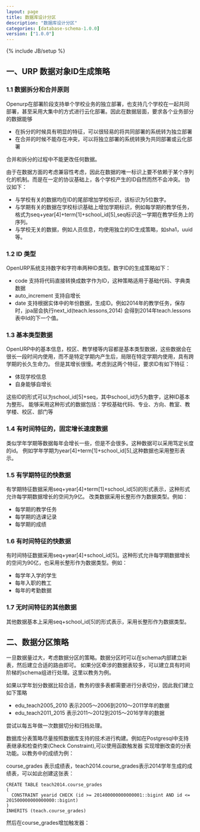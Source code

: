 ```yaml
---
layout: page
title: 数据库设计分区
description: "数据库设计分区"
categories: [database-schema-1.0.0]
version: ["1.0.0"]
---
```

{% include JB/setup %}

## 一、URP 数据对象ID生成策略

### 1.1 数据拆分和合并原则

Openurp在部署阶段支持单个学校业务的独立部署，也支持几个学校在一起共同部署，甚至采用大集中的方式进行云化部署。因此在数据层面，要求各个业务部分的数据能够

* 在拆分的时候具有明显的特征，可以很轻易的将共同部署的系统转为独立部署
* 在合并的时候不能存在冲突，可以将独立部署的系统转换为共同部署或云化部署

合并和拆分的过程中不能更改任何数据。

由于在数据方面的考虑兼容性考虑，因此在数据的唯一标识上要不依赖于某个序列化的机制。而是在一定的协议基础上，各个学校产生的ID自然而然不会冲突。
协议如下：

* 与学校有关的数据均在ID的尾部增加学校标识，该标识为5位数字。
* 与学期有关的数据在学校标识基础上增加学期标识，例如每学期的教学任务，格式为seq+year[4]+term[1]+school_id[5],seq标识这一学期在教学任务上的序列。
* 与学校无关的数据，例如人员信息，均使用独立的ID生成策略，如sha1，uuid等。

### 1.2 ID 类型

OpenURP系统支持数字和字符串两种ID类型。数字ID的生成策略如下：

* code 支持将代码直接转换成数字作为ID，这种策略适用于基础代码、字典类数据
* auto_increment 支持自增长
* date 支持根据实体中的年份数据，生成ID。例如2014年的教学任务，保存时，jpa层会执行next_id(teach.lessons,2014) 会得到2014年teach.lessons表中Id的下一个值。

### 1.3 基本类型数据

OpenURP中的基本信息，校区、教学楼等内容都是基本类型数据，这些数据会在很长一段时间内使用，而不是特定学期内产生后，局限在特定学期内使用，具有跨学期的长久生命力。
但是其增长很慢。考虑到这两个特征，要求ID有如下特征：

* 体现学校信息
* 自身能够自增长

这些ID的形式可以为school_id[5]+seq，其中school_id为5为数字，这种ID基本为整形。
能够采用这种形式的数据包括：学校基础代码、专业、方向、教室、教学楼、校区、部门等

### 1.4 有时间特征的，固定增长速度数据

类似学年学期等数据每年会增长一些，但是不会很多。这种数据可以采用笃定长度的id。
例如学年学期为year[4]+term[1]+school_id[5],这种数据也采用整形表示。

### 1.5 有学期特征的快数据

有学期特征数据采用seq+year[4]+term[1]+school_id[5]的形式表示，这种形式允许每学期数据增长的空间为9亿。
改类数据采用长整形作为数据类型。例如：

* 每学期的教学任务
* 每学期的选课记录
* 每学期的成绩

### 1.6 有时间特征的快数据

有时间特征数据采用seq+year[4]+school_id[5]。这种形式允许每学期数据增长的空间为90亿，也采用长整形作为数据类型。例如：

* 每学年入学的学生
* 每年入职的教工
* 每年的考勤数据

### 1.7 无时间特征的其他数据

其他数据基本上采用seq+school_id[5]的形式表示，采用长整形作为数据类型。

## 二、数据分区策略

一旦数据量过大，考虑数据分区的策略。数据分区时可以在schema内部建立新表，然后建立合适的路由即可。
如果分区牵涉的数据表较多，可以建立具有时间阶梯的schema组进行处理。这里以教务为例。

如果以学年划分数据比较合适，教务的很多表都需要进行分表切分，因此我们建立如下策略

* edu_teach2005_2010  表示2005～2006到2010～2011学年的数据
* edu_teach2011_2015  表示2011～2012到2015～2016学年的数据

尝试以每五年做一次数据切分和归档处理。

数据库分表策略尽量按照数据库支持的技术进行构建。例如在Postgresql中支持表继承和检查约束(Check Constraint),可以使用函数触发器
实现增删改查的分表功能。以教务中的成绩为例：

course_grades 表示成绩表，teach2014.course_grades表示2014学年生成的成绩表，可以如此创建这张表：

    CREATE TABLE teach2014.course_grades
    (
      CONSTRAINT yearid CHECK (id >= 201400000000000001::bigint AND id <= 201500000000000000::bigint)
    )
    INHERITS (teach.course_grades)

然后在course_grades增加触发器：


